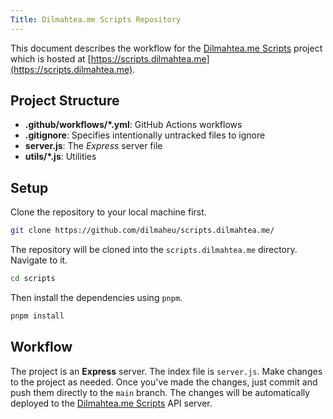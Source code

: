 ```yaml
---
Title: Dilmahtea.me Scripts Repository
---
```


This document describes the workflow for the [Dilmahtea.me Scripts](https://github.com/dilmaheu/scripts.dilmahtea.me) project which is hosted at [https://scripts.dilmahtea.me](https://scripts.dilmahtea.me).

## Project Structure

- **.github/workflows/\*.yml**: GitHub Actions workflows
- **.gitignore**: Specifies intentionally untracked files to ignore
- **server.js**: The _Express_ server file
- **utils/\*.js**: Utilities

## Setup

Clone the repository to your local machine first.

```bash
git clone https://github.com/dilmaheu/scripts.dilmahtea.me/
```

The repository will be cloned into the `scripts.dilmahtea.me` directory. Navigate to it.

```bash
cd scripts
```

Then install the dependencies using `pnpm`.

```bash
pnpm install
```

## Workflow

The project is an **Express** server. The index file is `server.js`. Make changes to the project as needed. Once you've made the changes, just commit and push them directly to the `main` branch. The changes will be automatically deployed to the [Dilmahtea.me Scripts](https://scripts.dilmahtea.me) API server.

